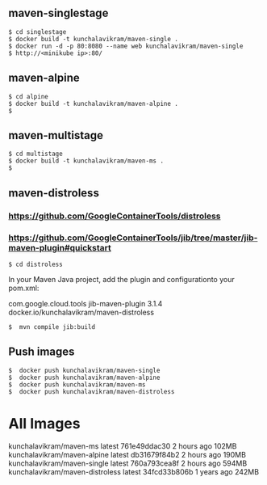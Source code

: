 ## maven-singlestage

```shell
$ cd singlestage
$ docker build -t kunchalavikram/maven-single .
$ docker run -d -p 80:8080 --name web kunchalavikram/maven-single
$ http://<minikube ip>:80/
```
## maven-alpine

```shell
$ cd alpine
$ docker build -t kunchalavikram/maven-alpine .
$ 
```

## maven-multistage

```shell
$ cd multistage
$ docker build -t kunchalavikram/maven-ms .
$ 
```

## maven-distroless

### https://github.com/GoogleContainerTools/distroless
### https://github.com/GoogleContainerTools/jib/tree/master/jib-maven-plugin#quickstart

```shell
$ cd distroless
```
In your Maven Java project, add the plugin and configurationto your pom.xml:

<plugin>
  <groupId>com.google.cloud.tools</groupId>
  <artifactId>jib-maven-plugin</artifactId>
  <version>3.1.4</version>
  <configuration>
    <to>
      <image>docker.io/kunchalavikram/maven-distroless</image>
    </to>
  </configuration>
</plugin>

```shell
$  mvn compile jib:build
```

## Push images

```shell
$  docker push kunchalavikram/maven-single
$  docker push kunchalavikram/maven-alpine
$  docker push kunchalavikram/maven-ms
$  docker push kunchalavikram/maven-distroless
```


# All Images

kunchalavikram/maven-ms                   latest               761e49ddac30   2 hours ago      102MB
kunchalavikram/maven-alpine               latest               db31679f84b2   2 hours ago      190MB
kunchalavikram/maven-single               latest               760a793cea8f   2 hours ago      594MB
kunchalavikram/maven-distroless           latest               34fcd33b806b   1 years ago      242MB
